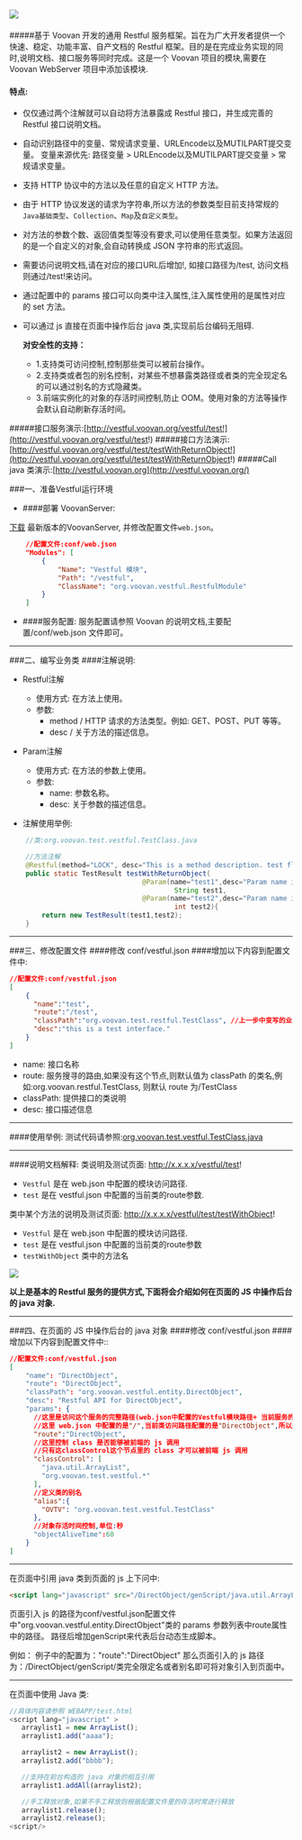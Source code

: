 ![](http://git.oschina.net/uploads/images/2016/0510/122514_7d971a34_116083.jpeg)
=======================================================================================
#####基于 Voovan 开发的通用 Restful 服务框架。旨在为广大开发者提供一个快速、稳定、功能丰富、自产文档的 Restful 框架。目的是在完成业务实现的同时,说明文档、接口服务等同时完成。这是一个 Voovan 项目的模块,需要在 Voovan WebServer 项目中添加该模块.

#### 特点:
 - 仅仅通过两个注解就可以自动将方法暴露成 Restful 接口，并生成完善的Restful 接口说明文档。
 - 自动识别路径中的变量、常规请求变量、URLEncode以及MUTILPART提交变量。
       变量来源优先: 路径变量 > URLEncode以及MUTILPART提交变量 > 常规请求变量。
 - 支持 HTTP 协议中的方法以及任意的自定义 HTTP 方法。
 - 由于 HTTP 协议发送的请求为字符串,所以方法的参数类型目前支持常规的 `Java基础类型`、`Collection`、`Map`及`自定义类型`。
 - 对方法的参数个数、返回值类型等没有要求,可以使用任意类型。如果方法返回的是一个自定义的对象,会自动转换成 JSON 字符串的形式返回。
 - 需要访问说明文档,请在对应的接口URL后增加!, 如接口路径为/test, 访问文档则通过/test!来访问。
 - 通过配置中的 params 接口可以向类中注入属性,注入属性使用的是属性对应的 set 方法。
 - 可以通过 js 直接在页面中操作后台 java 类,实现前后台编码无阻碍.

    **对安全性的支持：**
    * 1.支持类可访问控制,控制那些类可以被前台操作。
    * 2.支持类或者包的别名控制，对某些不想暴露类路径或者类的完全现定名的可以通过别名的方式隐藏类。
    * 3.前端实例化的对象的存活时间控制,防止 OOM。使用对象的方法等操作会默认自动刷新存活时间。

#####接口服务演示:[http://vestful.voovan.org/vestful/test!](http://vestful.voovan.org/vestful/test!)
#####接口方法演示:[http://vestful.voovan.org/vestful/test/testWithReturnObject!](http://vestful.voovan.org/vestful/test/testWithReturnObject!)
#####Call java 类演示:[http://vestful.voovan.org](http://vestful.voovan.org/)

###一、准备Vestful运行环境


- ####部署 VoovanServer:

[下载](https://git.oschina.net/helyho/Voovan/attach_files) 最新版本的VoovanServer, 并修改配置文件`web.json`。

```json
    //配置文件:conf/web.json
    "Modules": [
        {
            "Name": "Vestful 模块",                                      //模块名称
            "Path": "/vestful",                                          //模块路径
            "ClassName": "org.voovan.vestful.RestfulModule"             //模块处理器
        }
    ]
```
- ####服务配置:
   服务配置请参照 Voovan 的说明文档,主要配置/conf/web.json 文件即可。


------------------------------------------
###二、编写业务类
####注解说明:
- Restful注解
    - 使用方式: 在方法上使用。
    - 参数:
         - method / HTTP 请求的方法类型。例如: GET、POST、PUT 等等。
         - desc   / 关于方法的描述信息。

- Param注解
    - 使用方式: 在方法的参数上使用。
    - 参数:
         - name: 参数名称。
         - desc: 关于参数的描述信息。

- 注解使用举例:
```java
    //类:org.voovan.test.vestful.TestClass.java

    //方法注解
    @Restful(method="LOCK", desc="This is a method description. test float param")
    public static TestResult testWithReturnObject(
                                 @Param(name="test1",desc="Param name is test1, type is String") //参数注解
                                         String test1,
                                 @Param(name="test2",desc="Param name is test2. type is int") //参数注解
                                         int test2){
        return new TestResult(test1,test2);
    }
```

------------------------------------------
###三、修改配置文件
####修改 conf/vestful.json
####增加以下内容到配置文件中:
```JSON
//配置文件:conf/vestful.json
[
    {
      "name":"test",
      "route":"/test",
      "classPath":"org.voovan.test.restful.TestClass", //上一步中变写的业务类
      "desc":"this is a test interface."
    }
]
```
 - name: 接口名称
 - route: 服务搜寻的路由,如果没有这个节点,则默认值为 classPath 的类名,例如:org.voovan.restful.TestClass, 则默认 route 为/TestClass
 - classPath: 提供接口的类说明
 - desc: 接口描述信息

--------------------------------------------

####使用举例:
测试代码请参照:[org.voovan.test.vestful.TestClass.java](https://git.oschina.net/helyho/Vestful/blob/master/src/test/java/org/voovan/test/vestful/TestClass.java)


----------------------------------------------

####说明文档解释:
类说明及测试页面: http://x.x.x.x/vestful/test!
   - `Vestful` 是在 web.json 中配置的模块访问路径.
   - `test` 是在 vestful.json 中配置的当前类的route参数.

类中某个方法的说明及测试页面: http://x.x.x.x/vestful/test/testWithObject!
   - `Vestful` 是在 web.json 中配置的模块访问路径.
   - `test` 是在 vestful.json 中配置的当前类的route参数
   - `testWithObject` 类中的方法名


![](http://git.oschina.net/uploads/images/2017/0314/125853_9e52bc93_116083.png "")


**以上是基本的 Restful 服务的提供方式,下面将会介绍如何在页面的 JS 中操作后台的 java 对象.**

----------------------------------------------

###四、在页面的 JS 中操作后台的 java 对象
####修改 conf/vestful.json
####增加以下内容到配置文件中::
```JSON
//配置文件:conf/vestful.json
[
    "name": "DirectObject",
    "route": "DirectObject",
    "classPath": "org.voovan.vestful.entity.DirectObject",
    "desc": "Restful API for DirectObject",
    "params": {
      //这里是访问这个服务的完整路径(web.json中配置的Vestful模块路径+ 当前服务的类路径)
      //这里 web.json 中配置的是"/",当前类访问路径配置的是"DirectObject",所以通过/DirectObject来访问
      "route":"DirectObject",
      //这里控制 class 是否能够被前端的 js 调用
      //只有这classControl这个节点里的 class 才可以被前端 js 调用
      "classControl": [
        "java.util.ArrayList",
        "org.voovan.test.vestful.*"
      ],
      //定义类的别名
      "alias":{
        "OVTV": "org.voovan.test.vestful.TestClass"
      },
      //对象存活时间控制,单位:秒
      "objectAliveTime":60
    }
]
```
----------------------------------------------
在页面中引用 java 类到页面的 js 上下问中:
```html
<script lang="javascript" src="/DirectObject/genScript/java.util.ArrayList"></script>
```
页面引入 js 的路径为conf/vestful.json配置文件中"org.voovan.vestful.entity.DirectObject"类的 params 参数列表中route属性中的路径。
路径后增加genScript来代表后台动态生成脚本。

例如：
    例子中的配置为："route":"DirectObject"
    那么页面引入的 js 路径为：/DirectObject/genScript/类完全限定名或者别名即可将对象引入到页面中。

----------------------------------------------

在页面中使用 Java 类:
```javascript
//具体内容请参照 WEBAPP/test.html
<script lang="javascript" >
   arraylist1 = new ArrayList();
   arraylist1.add("aaaa");

   arraylist2 = new ArrayList();
   arraylist2.add("bbbb");

   //支持在前台构造的 java 对象的相互引用
   arraylist1.addAll(arraylist2);

   //手工释放对象,如果不手工释放则根据配置文件里的存活时常进行释放
   arraylist1.release();
   arraylist2.release();
<script/>


```
